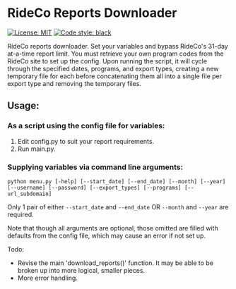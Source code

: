 # RideCo Reports Downloader

 [![License: MIT](https://img.shields.io/badge/License-MIT-yellow.svg)](https://opensource.org/licenses/MIT)
 [![Code style: black](https://img.shields.io/badge/code%20style-black-000000.svg)](https://github.com/psf/black)

RideCo reports downloader. Set your variables and bypass RideCo's 31-day at-a-time report limit.
You must retrieve your own program codes from the RideCo site to set up the config. Upon running
the script, it will cycle through the specified dates, programs, and export types, creating
a new temporary file for each before concatenating them all into a single file per export type
and removing the temporary files.

## Usage:

### As a script using the config file for variables:

1. Edit config.py to suit your report requirements.
2. Run main.py.

### Supplying variables via command line arguments:

`python menu.py [-help] [--start_date] [--end_date] [--month] [--year] [--username] [--password] [--export_types] [--programs] [--url_subdomain]`

Only 1 pair of either `--start_date` and `--end_date` OR `--month` and `--year` are required.

Note that though all arguments are optional, those omitted are filled with defaults from the config file, which may
cause an error if not set up.

Todo:
- Revise the main 'download_reports()' function. It may be able to be broken up into more logical, smaller pieces.
- More error handling.
